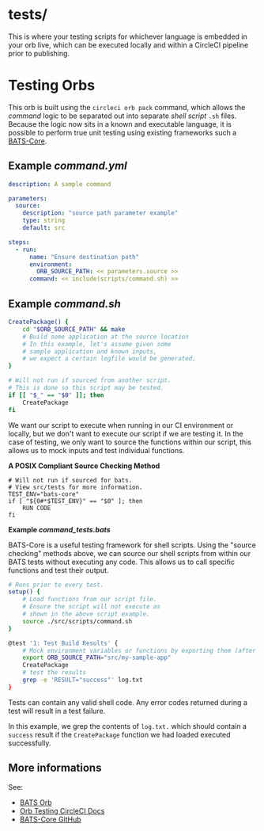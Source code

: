 # tests/

This is where your testing scripts for whichever language is embedded in your orb live, which can be executed locally and within a CircleCI pipeline prior to publishing.

# Testing Orbs

This orb is built using the `circleci orb pack` command, which allows the _command_ logic to be separated out into separate _shell script_ `.sh` files. Because the logic now sits in a known and executable language, it is possible to perform true unit testing using existing frameworks such a [BATS-Core](https://github.com/bats-core/bats-core#installing-bats-from-source).

## **Example _command.yml_**

```yaml
description: A sample command

parameters:
  source:
    description: "source path parameter example"
    type: string
    default: src

steps:
  - run:
      name: "Ensure destination path"
      environment:
        ORB_SOURCE_PATH: << parameters.source >>
      command: << include(scripts/command.sh) >>
```

<!-- <span> is used to disable the automatic linking to a potential website. -->
## **Example _command<span>.sh_**

```bash
CreatePackage() {
    cd "$ORB_SOURCE_PATH" && make
    # Build some application at the source location
    # In this example, let's assume given some
    # sample application and known inputs,
    # we expect a certain logfile would be generated.
}

# Will not run if sourced from another script.
# This is done so this script may be tested.
if [[ "$_" == "$0" ]]; then
    CreatePackage
fi
```

We want our script to execute when running in our CI environment or locally, but we don't want to execute our script if we are testing it. In the case of testing, we only want to source the functions within our script, this allows us to mock inputs and test individual functions.

**A POSIX Compliant Source Checking Method**

```shell
# Will not run if sourced for bats.
# View src/tests for more information.
TEST_ENV="bats-core"
if [ "${0#*$TEST_ENV}" == "$0" ]; then
    RUN CODE
fi
```

**Example _command_tests.bats_**

BATS-Core is a useful testing framework for shell scripts. Using the "source checking" methods above, we can source our shell scripts from within our BATS tests without executing any code. This allows us to call specific functions and test their output.

```bash
# Runs prior to every test.
setup() {
    # Load functions from our script file.
    # Ensure the script will not execute as
    # shown in the above script example.
    source ./src/scripts/command.sh
}

@test '1: Test Build Results' {
    # Mock environment variables or functions by exporting them (after the script has been sourced)
    export ORB_SOURCE_PATH="src/my-sample-app"
    CreatePackage
    # test the results
    grep -e 'RESULT="success"' log.txt
}
```

Tests can contain any valid shell code. Any error codes returned during a test will result in a test failure.

In this example, we grep the contents of `log.txt.` which should contain a `success` result if the `CreatePackage` function we had loaded executed successfully.

## More informations

See:
- [BATS Orb](https://circleci.com/orbs/registry/orb/circleci/bats)
- [Orb Testing CircleCI Docs](https://circleci.com/docs/2.0/testing-orbs)
- [BATS-Core GitHub](https://github.com/bats-core/bats-core)
